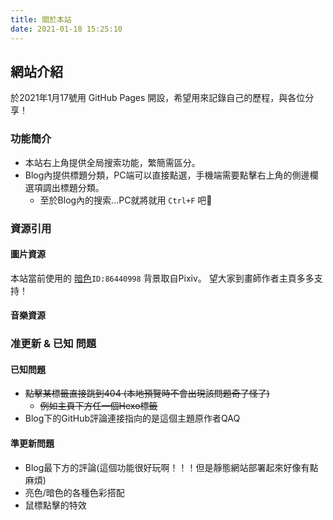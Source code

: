 ```yaml
---
title: 關於本站
date: 2021-01-18 15:25:10
---
```

## 網站介紹

於2021年1月17號用 GitHub Pages 開設，希望用來記錄自己的歷程，與各位分享！

### 功能簡介

* 本站右上角提供全局搜索功能，繁簡需區分。
* Blog內提供標題分類，PC端可以直接點選，手機端需要點擊右上角的側邊欄選項調出標題分類。
  * 至於Blog內的搜索...PC就將就用 `Ctrl+F` 吧🤣

### 資源引用

#### 圖片資源

本站當前使用的 [暗色](https://www.pixiv.net/artworks/86440998)`ID:86440998` 背景取自Pixiv。
望大家到畫師作者主頁多多支持！

#### 音樂資源

### 准更新 & 已知 問題

#### 已知問題

* ~~點擊某標籤直接跳到404 (本地預覽時不會出現該問題奇了怪了)~~
  * ~~例如主頁下方任一個Hexo標籤~~
* Blog下的GitHub評論連接指向的是這個主題原作者QAQ

#### 準更新問題

* Blog最下方的評論(這個功能很好玩啊！！！但是靜態網站部署起來好像有點麻煩)
* 亮色/暗色的各種色彩搭配
* 鼠標點擊的特效
